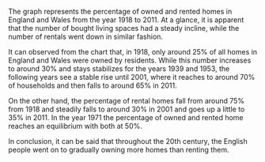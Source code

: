 The graph represents the percentage of owned and rented homes in England and Wales from the year 1918 to 2011. At a glance, it is apparent that the number of bought living spaces had a steady incline, while the number of rentals went down in similar fashion.

It can observed from the chart that, in 1918, only around 25% of all homes in England and Wales were owned by residents. While this number increases to around 30% and stays stabilizes for the years 1939 and 1953, the following years see a stable rise until 2001, where it reaches to around 70% of households and then falls to around 65% in 2011.

On the other hand, the percentage of rental homes fall from around 75% from 1918 and steadily falls to around 30% in 2001 and goes up a little to 35% in 2011. In the year 1971 the percentage of owned and rented home reaches an equilibrium with both at 50%.

In conclusion, it can be said that throughout the 20th century, the English people went on to gradually owning more homes than renting them.